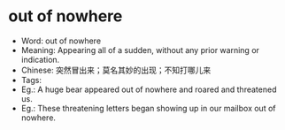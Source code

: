# out of nowhere

- Word: out of nowhere
- Meaning: Appearing all of a sudden, without any prior warning or indication.
- Chinese: 突然冒出来；莫名其妙的出现；不知打哪儿来
- Tags: 
- Eg.: A huge bear appeared out of nowhere and roared and threatened us.
- Eg.: These threatening letters began showing up in our mailbox out of nowhere.
